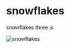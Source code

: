 # snowflakes
snowflakes three js

![snowflakes](https://user-images.githubusercontent.com/45975492/133764384-1c037866-3bb0-4a89-a087-14d863f36d73.JPG)
